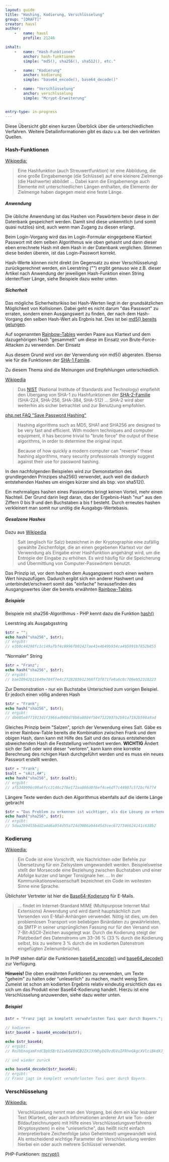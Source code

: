 ```yaml
---
layout: guide
title: "Hashing, Kodierung, Verschlüsselung"
group: "[DRAFT]"
creator: hausl
author:
    -   name: hausl
        profile: 21246

inhalt:
    -   name: "Hash-Funktionen"
        anchor: hash-funktionen
        simple: "md5(), sha256(), sha512(), etc."

    -   name: "Kodierung"
        anchor: kodierung
        simple: "base64_encode(), base64_decode()"

    -   name: "Verschlüsselung"
        anchor: verschlsselung
        simple: "Mcrypt-Erweiterung"


entry-type: in-progress
---
```



Diese Übersicht gibt einen kurzen Überblick über die unterschiedlichen Verfahren. Weitere Detailinformationen gibt es dazu u.a. bei den verlinkten Quellen.


### Hash-Funktionen

[Wikipedia:](http://de.wikipedia.org/wiki/Hashfunktion)

> Eine Hashfunktion (auch Streuwertfunktion) ist eine Abbildung, die eine große Eingabemenge (die Schlüssel) auf eine kleinere Zielmenge (die Hashwerte) abbildet ... Dabei kann die Eingabemenge auch Elemente mit unterschiedlichen Längen enthalten, die Elemente der Zielmenge haben dagegen meist eine feste Länge.


##### Anwendung

Die übliche Anwendung ist das Hashen von Paswörtern bevor diese in der Datenbank gespeichert werden. Damit sind diese unkenntlich (und somit quasi nutzlos) sind, auch wenn man Zugang zu diesen erlangt.

Beim Login-Vorgang wird das im Login-Formular eingegebene Klartext Passwort mit dem selben Algorithmus wie oben gehasht und dann dieser eben errechnete Hash mit dem Hash in der Datenbank verglichen. Stimmen diese beiden überein, ist das Login-Passwort korrekt.

Hash-Werte können nicht direkt (im Gegensatz zu einer Verschlüsselung) zurückgerechnet werden, ein Leerstring ("") ergibt genauso wie z.B. dieser Artikel nach Anwendung der jeweiligen Hash-Funktion einen String identer/fixer Länge, siehe Beispiele dazu weiter unten.


##### Sicherheit

Das mögliche Sicherheitsrikiso bei Hash-Werten liegt in der grundsätzlichen Möglichkeit von Kollisionen. Dabei geht es nicht darum "das Passwort" zu erraten, sondern einen Ausgangswert zu finden, der nach dem Hash-Vorgang den selben Hash-Wert als Ergbnis hat. Dies ist bei [md5() bereits gelungen](http://de.wikipedia.org/wiki/Message-Digest_Algorithm_5#Kollisionsresistenz).

Auf sogenannten [Rainbow-Tables](http://de.wikipedia.org/wiki/Rainbow_Table) werden Paare aus Klartext und dem dazugehörigen Hash "gesammelt" um diese im Einsatz von Brute-Force-Attacken zu verwenden. Der Einsatz  

Aus diesem Grund wird von der Verwendung von md5() abgeraten. Ebenso wie für die Funktionen der [SHA-1 Familie](http://de.wikipedia.org/wiki/Secure_Hash_Algorithm#SHA.2FSHA-1).

Zu diesem Thema sind die Meinungen und Empfehlungen unterschiedlich.

[Wikipedia](http://de.wikipedia.org/wiki/Secure_Hash_Algorithm#Empfehlungen)

> Das [NIST](http://de.wikipedia.org/wiki/National_Institute_of_Standards_and_Technology) (National Institute of Standards and Technology) empfiehlt den Übergang von SHA-1 zu Hashfunktionen der [SHA-2-Familie](http://de.wikipedia.org/wiki/SHA-2) (SHA-224, SHA-256, SHA-384, SHA-512) ... SHA-2 wird aber weiterhin als sicher betrachtet und zur Benutzung empfohlen.


[php.net FAQ "Save Password Hashing"](http://www.php.net/manual/de/faq.passwords.php)

> Hashing algorithms such as MD5, SHA1 and SHA256 are designed to be very fast and efficient. With modern techniques and computer equipment, it has become trivial to "brute force" the output of these algorithms, in order to determine the original input. 
> 
> Because of how quickly a modern computer can "reverse" these hashing algorithms, many security professionals strongly suggest against their use for password hashing.   


<div class="alert alert-info">In den nachfolgenden Beispielen wird zur Demonstartion des grundlegenden Prinzipes sha256() verwendet, auch weil die dadurch entstehenden Hashes um einiges kürzer sind als bsp. von sha512().</div>


Ein mehrmaliges hashen eines Passwortes bringt keinen Vorteil, mehr einen Nachteil. Der Grund darin liegt daran, das der Ergebnis-Hash "nur" aus den Ziffern 0 bis 9 und den Buchstaben a bis f besteht. Durch erneutes hashen verkleinert man somit nur unötig die Ausgabgs-Wertebasis.


##### Gesalzene Hashes

Dazu aus [Wikipedia](http://de.wikipedia.org/wiki/Salt_(Kryptologie))

> Salt (englisch für Salz) bezeichnet in der Kryptographie eine zufällig gewählte Zeichenfolge, die an einen gegebenen Klartext vor der Verwendung als Eingabe einer Hashfunktion angehängt wird, um die Entropie der Eingabe zu erhöhen. Es wird häufig für die Speicherung und Übermittlung von Computer-Passwörtern benutzt.

Das Prinzip ist, vor dem hashen dem Ausgangswert noch einen weitern Wert hinzuzufügen. Dadurch ergibt sich ein anderer Hashwert und unterbindet/erschwert somit das "einfache" herausefinden des Ausgangswertes über die bereits erwähnten [Rainbow-Tables](http://de.wikipedia.org/wiki/Rainbow_Table).


##### Beispiele

Beispiele mit sha256-Algorithmus - PHP kennt dazu die Funktion [hash()](http://php.net/manual/de/book.hash.php)


Leerstring als Ausgabgsstring
~~~ php
$str = "";
echo hash("sha256", $str);
// ergibt:
// e3b0c44298fc1c149afbf4c8996fb92427ae41e4649b934ca495991b7852b855
~~~


"Normaler" String
~~~ php
$str = "Franz";
echo hash("sha256", $str);
// ergibt:
// bae10942b11649e784f7e4c2728203612368ff3f871fe0a6c0c706eb52318223
~~~


Zur Demonstration - nur ein Buchstabe Unterschied zum vorigen Beispiel. Er jedoch einen völlig anderen Hash
~~~ php
$str = "Frank";
echo hash("sha256", $str);
// ergibt:
// db605e8f71913d1f3966ad908d78b8a8084f5047122037b2b91a7192b598a9ad
~~~


Gleiches Prinzip beim "Salzen", sprich der Verwendung eines Salt. Gäbe es in einer Rainbow-Table bereits die Kombination zwischen Frank und dem obigen Hash, dann kann mit Hilfe des Salt und des daraus entstehenden abweichenden Hash die Feststellung verhindert werden. **WICHTIG** Ändert sich der Salt oder wird dieser "verloren", kann kann eine korrekte Berechnung des richigen Hash durchgeführt werden und es muss ein neues Passwort erstellt werden.

~~~ php
$str = "Frank";
$salt = "sAit,4#";
echo hash("sha256", $str.$salt);
// ergibt:
// af5340996c00a6fcc3146c276e172aa866d0f6ef4ce6df7c44987c5f2bcf6774
~~~



Längere Texte werden duch den Algorithmus ebenfalls auf die idente Länge gebracht
~~~ php
$str = "Das Problem zu erkennen ist wichtiger, als die Lösung zu erkennen, denn die genaue Darstellung des Problems führt zur Lösung (Albert Einstein).";
echo hash("sha256", $str);
// ergibt:
// 5daa2b9455bdd2a4d6a954d55a724d3886a94445d3cec6727346624141c638b2
~~~


### Kodierung

[Wikipedia:](http://de.wikipedia.org/wiki/Code)

> Ein Code ist eine Vorschrift, wie Nachrichten oder Befehle zur Übersetzung für ein Zielsystem umgewandelt werden. Beispielsweise stellt der Morsecode eine Beziehung zwischen Buchstaben und einer Abfolge kurzer und langer Tonsignale her. ... In der Kommunikationswissenschaft bezeichnet ein Code im weitesten Sinne eine Sprache.


Üblichster Vertreter ist hier die [Base64-Kodierung](http://de.wikipedia.org/wiki/Base64) für  E-Mails. 

> ... findet im Internet-Standard MIME (Multipurpose Internet Mail Extensions) Anwendung und wird damit hauptsächlich zum Versenden von E-Mail-Anhängen verwendet. Nötig ist dies, um den problemlosen Transport von beliebigen Binärdaten zu gewährleisten, da SMTP in seiner ursprünglichen Fassung nur für den Versand von 7-Bit-ASCII-Zeichen ausgelegt war. Durch die Kodierung steigt der Platzbedarf des Datenstroms um 33–36 % (33 % durch die Kodierung selbst, bis zu weitere 3 % durch die im kodierten Datenstrom eingefügten Zeilenumbrüche).


In PHP stehen dafür die Funktionen [base64_encode()](http://php.net/manual/de/function.base64-encode.php) und [base64_decode()](http://www.php.net/manual/de/function.base64-decode.php) zur Verfügung.


<div class="alert alert-info"><strong>Hinweis!</strong> Die oben erwähnten Funktionen zu verwenden, um Texte "geheim" zu halten oder "unleserlich" zu machen, macht wenig Sinn. Zumeist ist schon am kodierten Ergebnis relativ eindeutig ersichtlich das es sich um das Produkt einer Base64-Kodierung handelt. Hierzu ist eine Verschlüsselung anzuwenden, siehe dazu weiter unten.</div>


##### Beispiel

~~~ php
$str = "Franz jagt im komplett verwahrlosten Taxi quer durch Bayern.";

// kodieren 
$str_base64 = base64_encode($str);

echo $str_base64;
// ergibt:
// RnJhbnogamFndCBpbSBrb21wbGV0dCB2ZXJ3YWhybG9zdGVuIFRheGkgcXVlciBkdXJjaCBCYXllcm4u

// und wieder zurück

echo base64_decode($str_base64);
// ergibt:
// Franz jagt im komplett verwahrlosten Taxi quer durch Bayern.
~~~


### Verschlüsselung

[Wikipedia:](http://de.wikipedia.org/wiki/Verschl%C3%BCsselung)

> Verschlüsselung nennt man den Vorgang, bei dem ein klar lesbarer Text (Klartext, oder auch Informationen anderer Art wie Ton- oder Bildaufzeichnungen) mit Hilfe eines Verschlüsselungsverfahrens (Kryptosystem) in eine "unleserliche", das heißt nicht einfach interpretierbare Zeichenfolge (also Geheimtext) umgewandelt wird. Als entscheidend wichtige Parameter der Verschlüsselung werden hierbei ein oder auch mehrere Schlüssel verwendet.


PHP-Funktionen: 
[mcrypt()](http://www.php.net/manual/de/book.mcrypt.php)
